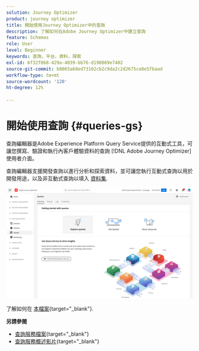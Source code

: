 ```yaml
---
solution: Journey Optimizer
product: journey optimizer
title: 開始使用Journey Optimizer中的查詢
description: 了解如何在Adobe Journey Optimizer中建立查詢
feature: Schemas
role: User
level: Beginner
keywords: 查詢，平台，資料，探索
exl-id: 6f32f068-429a-4039-bb76-d190069e7402
source-git-commit: b8065a68ed73102cb2c9da2c2d2675ce8e5fbaad
workflow-type: tm+mt
source-wordcount: '120'
ht-degree: 12%

---
```


# 開始使用查詢 {#queries-gs}

查詢編輯器是Adobe Experience Platform Query Service提供的互動式工具，可讓您撰寫、驗證和執行內客戶體驗資料的查詢 [!DNL Adobe Journey Optimizer] 使用者介面。

查詢編輯器支援開發查詢以進行分析和探索資料，並可讓您執行互動式查詢以用於開發用途，以及非互動式查詢以填入 [資料集](get-started-datasets.md).

![](assets/queries-home.png)

了解如何在 [本檔案](https://experienceleague.adobe.com/docs/experience-platform/query/ui/user-guide.html){target="_blank"}.

**另請參閱**

* [查詢服務檔案](https://experienceleague.adobe.com/docs/experience-platform/query/home.html?lang=zh-Hant){target="_blank"}
* [查詢服務概述影片](https://experienceleague.adobe.com/docs/platform-learn/tutorials/queries/understanding-query-service.html?lang=zh-Hant){target="_blank"}
